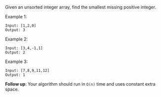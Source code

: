 Given an unsorted integer array, find the smallest missing positive integer.

Example 1:
```
Input: [1,2,0]
Output: 3
```

Example 2:
```
Input: [3,4,-1,1]
Output: 2
```

Example 3:
```
Input: [7,8,9,11,12]
Output: 1
```

**Follow up**:
Your algorithm should run in `O(n)` time and uses constant extra space.
